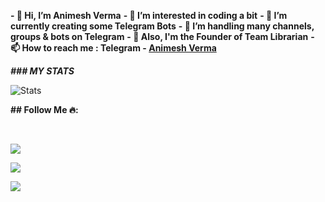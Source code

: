 **- 👋 Hi, I’m Animesh Verma**
**- 👀 I’m interested in coding a bit**
**- 🌱 I’m currently creating some Telegram Bots**
**- 💞️ I’m handling many channels, groups & bots on Telegram**
**- 💞️ Also, I'm the Founder of Team Librarian**
**- 📫 How to reach me : Telegram - [Animesh Verma](https://t.me/AniMesH941)**

***### MY STATS*** 

![Stats](https://github-readme-stats.vercel.app/api?username=AVBotz-TG&show_icons=true&count_private=true&theme=dark)

**## Follow Me 🔥:**

<br>

<p align="left">
<a href="https://telegram.me/AniMesH941"><img src="https://img.shields.io/badge/MySelf-Animesh%20Verma-blue?style=for-the-badge&logo=telegram"></a>
</p>
<p align="left">
<a href="https://github.com/AVBotz-TG"><img src="https://img.shields.io/badge/GitHub-Follow%20on%20GitHub-active.svg?style=for-the-badge&logo=github"></a>
</p>
<p align="left">
<a href="https://www.instagram.com/Animesh_941/"><img src="https://img.shields.io/badge/Instagram-Animesh%20Verma-blueviolet?style=for-the-badge&logo=instagram"></a>
</p>
